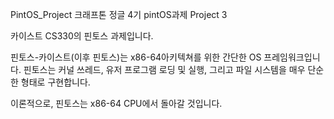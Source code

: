 PintOS_Project
크래프톤 정글 4기 pintOS과제 Project 3

카이스트 CS330의 핀토스 과제입니다.

핀토스-카이스트(이후 핀토스)는 x86-64아키텍쳐를 위한 간단한 OS 프레임워크입니다. 핀토스는 커널 쓰레드, 유저 프로그램 로딩 및 실행, 그리고 파일 시스템을 매우 단순한 형태로 구현합니다.

이론적으로, 핀토스는 x86-64 CPU에서 돌아갈 것입니다.

